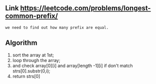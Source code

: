 ## Link https://leetcode.com/problems/longest-common-prefix/

`we need to find out how many prefix are equal.`

## Algorithm 
1. sort the array at 1st;
2. loop through the array; 
3. and check array[0][i] and array[length -1][i] if don't match strs[0].substr(0,i);
5. return strs[0] 